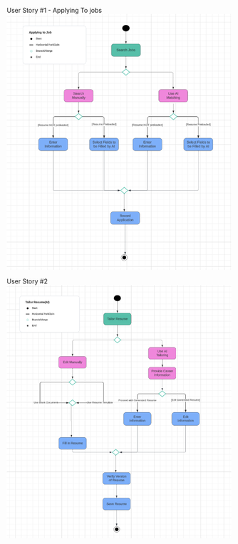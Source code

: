 User Story #1 - Applying To jobs
![Alt text](Activity1.png)

User Story #2 
![Alt txt](Activity2.png)
